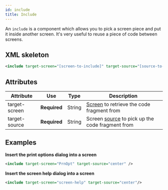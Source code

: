 ```yaml
---
id: include
title: Include
---
```

An `include` is a component which allows you to pick a screen piece and put it inside another screen. It's very useful to reuse a piece of code between screens.

## XML skeleton

```xml
<include target-screen="[screen-to-include]" target-source="[source-to-pick]" />
```

## Attributes

| Attribute     | Use          | Type   |  Description                                                                    |
| ------------- | ------------ | ------ | ------------------------------------------------------------------------------- |
| target-screen | **Required** | String | [Screen](screen.md) to retrieve the code fragment from                          |
| target-source | **Required** | String | Screen [source](tags.md) to pick up the code fragment from                      |

## Examples

**Insert the print options dialog into a screen**
```xml
<include target-screen="PrnOpt" target-source="center" />
```

**Insert the screen help dialog into a screen**
```xml
<include target-screen="screen-help" target-source="center"/>
```